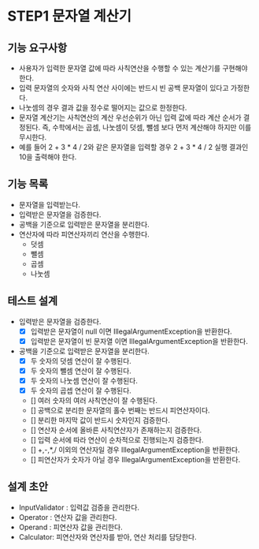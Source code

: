 # STEP1 문자열 계산기

## 기능 요구사항

- 사용자가 입력한 문자열 값에 따라 사칙연산을 수행할 수 있는 계산기를 구현해야 한다.
- 입력 문자열의 숫자와 사칙 연산 사이에는 반드시 빈 공백 문자열이 있다고 가정한다.
- 나눗셈의 경우 결과 값을 정수로 떨어지는 값으로 한정한다.
- 문자열 계산기는 사칙연산의 계산 우선순위가 아닌 입력 값에 따라 계산 순서가 결정된다. 즉, 수학에서는 곱셈, 나눗셈이 덧셈, 뺄셈 보다 먼저 계산해야 하지만 이를 무시한다.
- 예를 들어 2 + 3 * 4 / 2와 같은 문자열을 입력할 경우 2 + 3 * 4 / 2 실행 결과인 10을 출력해야 한다.

## 기능 목록

- 문자열을 입력받는다.
- 입력받은 문자열을 검증한다.
- 공백을 기준으로 입력받은 문자열을 분리한다.
- 연산자에 따라 피연산자끼리 연산을 수행한다.
  - 덧셈
  - 뺄셈
  - 곱셈
  - 나눗셈

## 테스트 설계
- 입력받은 문자열을 검증한다.
  - [x] 입력받은 문자열이 null 이면 IllegalArgumentException을 반환한다.
  - [x] 입력받은 문자열이 빈 문자열 이면 IllegalArgumentException을 반환한다.
- 공백을 기준으로 입력받은 문자열을 분리한다.
  - [x] 두 숫자의 덧셈 연산이 잘 수행된다.
  - [x] 두 숫자의 뺄셈 연산이 잘 수행된다.
  - [x] 두 숫자의 나눗셈 연산이 잘 수행된다.
  - [x] 두 숫자의 곱셉 연산이 잘 수행된다.
  - [] 여러 숫자의 여러 사칙연산이 잘 수행된다.
  - [] 공백으로 분리한 문자열의 홀수 번째는 반드시 피연산자이다.
  - [] 분리한 마지막 값이 반드시 숫자인지 검증한다.
  - [] 연산자 순서에 올바른 사칙연산자가 존재하는지 검증한다.
  - [] 입력 순서에 따라 연산이 순차적으로 진행되는지 검증한다.
  - [] +,-,*,/ 이외의 연산자일 경우 IllegalArgumentException을 반환한다.
  - [] 피연산자가 숫자가 아닐 경우 IllegalArgumentException을 반환한다.

## 설계 초안
- InputValidator : 입력값 검증을 관리한다.
- Operator : 연산자 값을 관리한다.
- Operand : 피연산자 값을 관리한다.
- Calculator: 피연산자와 연산자를 받아, 연산 처리를 담당한다.